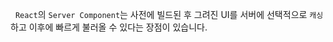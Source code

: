 
&nbsp;&nbsp;`React`의 `Server Component`는 사전에 빌드된 후 그려진 UI를 서버에 선택적으로 `캐싱`하고 이후에 빠르게 불러올 수 있다는 장점이 있습니다.